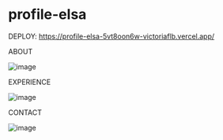 ﻿# profile-elsa

DEPLOY: https://profile-elsa-5vt8oon6w-victoriaflb.vercel.app/


ABOUT

![image](https://user-images.githubusercontent.com/122183830/233759199-631f61a9-12ec-4754-ab6d-2df4db62cbb3.png)

EXPERIENCE

![image](https://user-images.githubusercontent.com/122183830/233759212-03267d7b-fb8f-4b8b-a8d1-809445bdf88f.png)

CONTACT

![image](https://user-images.githubusercontent.com/122183830/233759222-aae66cea-2153-4368-ac14-54b12d5768b5.png)

